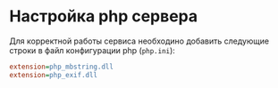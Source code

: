 # Настройка php сервера

Для корректной работы сервиса необходино добавить следующие строки в файл конфигурации php (`php.ini`):

```ini
extension=php_mbstring.dll
extension=php_exif.dll
```
